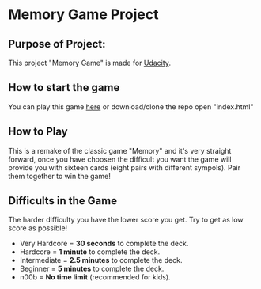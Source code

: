 # Memory Game Project

## Purpose of Project:
This project "Memory Game" is made for [Udacity](http://udacity.com/).

## How to start the game

You can play this game [here](http://lonniedesign.com/udacity/memory-game/) or download/clone the repo open "index.html"

## How to Play

This is a remake of the classic game "Memory" and it's very straight forward, once you have choosen the difficult you want the game will provide you with sixteen cards (eight pairs with different sympols). Pair them together to win the game!

## Difficults in the Game

The harder difficulty you have the lower score you get.
Try to get as low score as possible!

* Very Hardcore = **30 seconds** to complete the deck.
* Hardcore = **1 minute** to complete the deck.
* Intermediate = **2.5 minutes** to complete the deck.
* Beginner = **5 minutes** to complete the deck.
* n00b = **No time limit** (recommended for kids).
